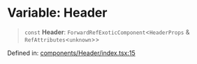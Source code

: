 # Variable: Header

> `const` **Header**: `ForwardRefExoticComponent`\<`HeaderProps` & `RefAttributes`\<`unknown`\>\>

Defined in: [components/Header/index.tsx:15](https://github.com/onyx-og/prismal-react/blob/f611b276376e5e5dfd4621937c01a0c007234c7b/src/components/Header/index.tsx#L15)
